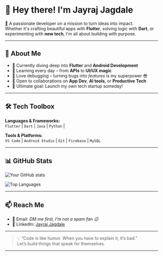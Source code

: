 # 👋 Hey there! I'm Jayraj Jagdale

🎯 A passionate developer on a mission to turn ideas into impact.  
Whether it's crafting beautiful apps with **Flutter**, solving logic with **Dart**, or experimenting with **new tech**, I'm all about building with purpose.

---

## 🚀 About Me

- 🔭 Currently diving deep into **Flutter** and **Android Development**  
- 🌱 Learning every day – from **APIs** to **UI/UX magic**
- 🧠 Love debugging – turning bugs into *features* is my superpower 😎
- 🤝 Open to collaborations on **App Dev**, **AI tools**, or **Productive Tech**
- 🎯 Ultimate goal: Launch my own tech startup someday!

---

## 🛠 Tech Toolbox

**Languages & Frameworks:**  
`Flutter` | `Dart` | `Java` | `Python` | 

**Tools & Platforms:**  
`VS Code` | `Android Studio` | `Git` | `Firebase` | `MySQL`

---

## 📊 GitHub Stats

<!-- Replace with your actual GitHub username -->
![Your GitHub stats](https://github-readme-stats.vercel.app/api?username=JayrajJagdale&show_icons=true&theme=radical)

![Top Languages](https://github-readme-stats.vercel.app/api/top-langs/?username=JayrajJagdale&layout=compact&theme=radical)

---

## 📫 Reach Me

- 📧 Email: *DM me first, I’m not a spam fan 😉*
- 💼 LinkedIn: [Jayraj Jagdale](www.linkedin.com/in/jayrajjagdale)

---

> 💡 “Code is like humor. When you have to explain it, it’s bad.”  
> Let’s build things that speak for themselves.

---

